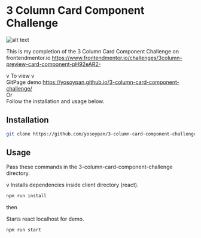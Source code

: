 # 3 Column Card Component Challenge

![alt text](https://i.gyazo.com/74bcc62e488aeb32b3ea10ed7e65aa0f.png)

This is my completion of the 3 Column Card Component Challenge on frontendmentor.io
https://www.frontendmentor.io/challenges/3column-preview-card-component-pH92eAR2-

v To view v <br />
GitPage demo https://yosoypan.github.io/3-column-card-component-challenge/ <br />
Or <br />
Follow the installation and usage below.

## Installation

```bash
git clone https://github.com/yosoypan/3-column-card-component-challenge.git
```

## Usage

Pass these commands in the 3-column-card-component-challenge directory.

v Installs dependencies inside client directory (react).
```bash
npm run install
```

then 

Starts react localhost for demo.
```bash
npm run start
```